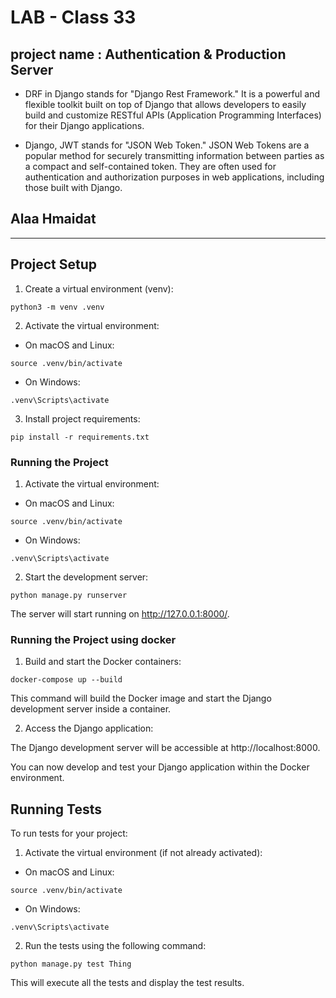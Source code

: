 # LAB - Class 33

## project name : Authentication & Production Server
- DRF in Django stands for "Django Rest Framework." It is a powerful and flexible toolkit built on top of Django that allows developers to easily build and customize RESTful APIs (Application Programming Interfaces) for their Django applications.

- Django, JWT stands for "JSON Web Token." JSON Web Tokens are a popular method for securely transmitting information between parties as a compact and self-contained token. They are often used for authentication and authorization purposes in web applications, including those built with Django.

## **Alaa Hmaidat**

---
## Project Setup
1. Create a virtual environment (venv):
```
python3 -m venv .venv
``` 
2. Activate the virtual environment:
- On macOS and Linux:
```
source .venv/bin/activate
``` 
- On Windows:
```
.venv\Scripts\activate
```
3. Install project requirements:
```
pip install -r requirements.txt
```
### Running the Project
1. Activate the virtual environment:

- On macOS and Linux:

```
source .venv/bin/activate
```

- On Windows:

```
.venv\Scripts\activate
```

2. Start the development server:


```
python manage.py runserver
```
The server will start running on http://127.0.0.1:8000/.

### Running the Project using docker
1. Build and start the Docker containers:

```
docker-compose up --build
```
This command will build the Docker image and start the Django development server inside a container.

2. Access the Django application:

The Django development server will be accessible at http://localhost:8000.

You can now develop and test your Django application within the Docker environment.

## Running Tests
To run tests for your project:

1. Activate the virtual environment (if not already activated):

- On macOS and Linux:

```
source .venv/bin/activate
```

- On Windows:


```
.venv\Scripts\activate
```
2. Run the tests using the following command:

```
python manage.py test Thing
```
This will execute all the tests and display the test results.